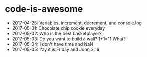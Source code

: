 # code-is-awesome

- 2017-04-25: Variables, increment, decrement, and console.log
- 2017-05-01: Chocolate chip cookie everyday
- 2017-05-02: Who is the best basketplayer?
- 2017-05-03: Do you want to build a wall? 1+1=11 What?
- 2017-05-04: I don't have time and NaN
- 2017-05-05: Yay it is Friday and John 3:16
